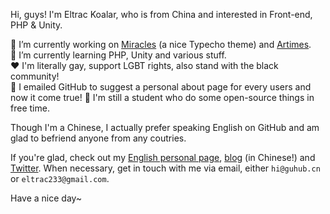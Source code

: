 Hi, guys! I'm Eltrac Koalar, who is from China and interested in Front-end, PHP & Unity.

🔭 I’m currently working on [Miracles](https://github.com/BigCoke233/miracles) (a nice Typecho theme) and [Artimes](https://github.com/artimes-org).  
🌱 I’m currently learning PHP, Unity and various stuff.  
❤️ I'm literally gay, support LGBT rights, also stand with the black community!  
🔮 I emailed GitHub to suggest a personal about page for every users and now it come true!
👦 I'm still a student who do some open-source things in free time.

Though I'm a Chinese, I actually prefer speaking English on GitHub and am glad to befriend anyone from any coutries.

If you're glad, check out my [English personal page](https://eltra.cc/), [blog](https://guhub.cn) (in Chinese!) and [Twitter](https://twitter.com/Eltrac233). When necessary, get in touch with me via email, either `hi@guhub.cn` or `eltrac233@gmail.com`.

Have a nice day~
